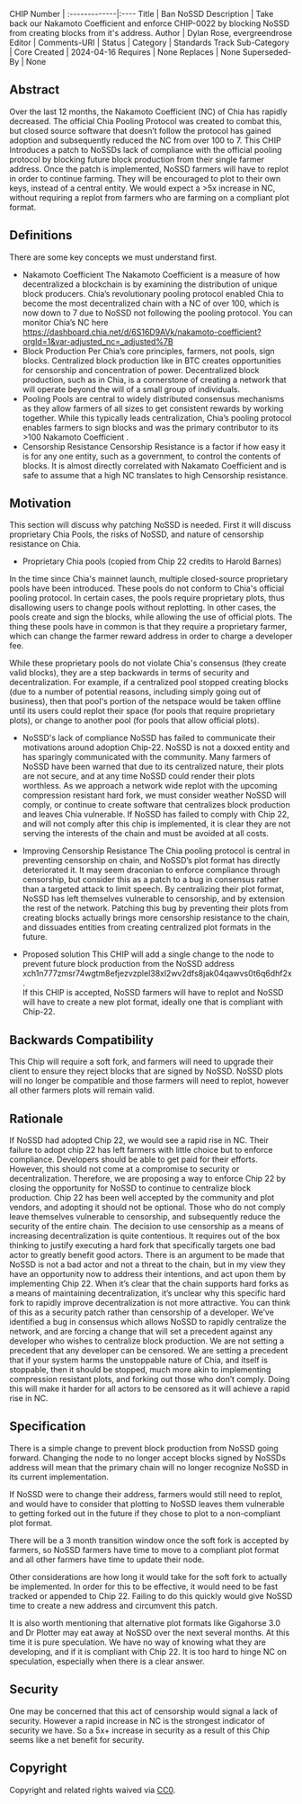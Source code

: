 CHIP Number   | 
:-------------|:----
Title         | Ban NoSSD
Description   | Take back our Nakamoto Coefficient and enforce CHIP-0022 by blocking NoSSD from creating blocks from it's address.
Author        | Dylan Rose, evergreendrose
Editor        | 
Comments-URI  |
Status        | 
Category      | Standards Track 
Sub-Category  | Core
Created       | 2024-04-16
Requires      | None
Replaces      | None
Superseded-By | None


## Abstract
Over the last 12 months, the Nakamoto Coefficient (NC) of Chia has rapidly decreased. The official Chia Pooling Protocol was created to combat this, but closed source software that doesn’t follow the protocol has gained adoption and subsequently reduced the NC from over 100 to 7. This CHIP Introduces a patch to NoSSDs lack of compliance with the official pooling protocol by blocking future block production from their single farmer address. Once the patch is implemented, NoSSD farmers will have to replot in order to continue farming. They will be encouraged to plot to their own keys, instead of a central entity. We would expect a >5x increase in NC, without requiring a replot from farmers who are farming on a compliant plot format.

## Definitions
There are some key concepts we must understand first.
* Nakamoto Coefficient
The Nakamoto Coefficient is a measure of how decentralized a blockchain is by examining the distribution of unique block producers. Chia’s revolutionary pooling protocol enabled Chia to become the most decentralized chain with a NC of over 100, which is now down to 7 due to NoSSD not following the pooling protocol. 
You can monitor Chia’s NC here https://dashboard.chia.net/d/6S16D9AVk/nakamoto-coefficient?orgId=1&var-adjusted_nc=_adjusted%7B
* Block Production
Per Chia’s core principles, farmers, not pools, sign blocks. Centralized block production like in BTC creates opportunities for censorship and concentration of power. Decentralized block production, such as in Chia, is a cornerstone of creating a network that will operate beyond the will of a small group of individuals.
* Pooling
Pools are central to widely distributed consensus mechanisms as they allow farmers of all sizes to get consistent rewards by working together. While this typically leads centralization, Chia’s pooling protocol enables farmers to sign blocks and was the primary contributor to its >100 Nakamoto Coefficient .
* Censorship Resistance
Censorship Resistance is a factor if how easy it is for any one entity, such as a government, to control the contents of blocks. It is almost directly correlated with Nakamato Coefficient and is safe to assume that a high NC translates to high Censorship resistance.
  
## Motivation
This section will discuss why patching NoSSD is needed. First it will discuss proprietary Chia Pools, the risks of NoSSD, and nature of censorship resistance on Chia.

* Proprietary Chia pools (copied from Chip 22 credits to Harold Barnes)

In the time since Chia's mainnet launch, multiple closed-source proprietary pools have been introduced. These pools do not conform to Chia's official pooling protocol. In certain cases, the pools require proprietary plots, thus disallowing users to change pools without replotting. In other cases, the pools create and sign the blocks, while allowing the use of official plots. The thing these pools have in common is that they require a proprietary farmer, which can change the farmer reward address in order to charge a developer fee.

While these proprietary pools do not violate Chia's consensus (they create valid blocks), they are a step backwards in terms of security and decentralization. For example, if a centralized pool stopped creating blocks (due to a number of potential reasons, including simply going out of business), then that pool's portion of the netspace would be taken offline until its users could replot their space (for pools that require proprietary plots), or change to another pool (for pools that allow official plots).

* NoSSD's lack of compliance
NoSSD has failed to communicate their motivations around adoption Chip-22. NoSSD is not a doxxed entity and has sparingly communicated with the community. Many farmers of NoSSD have been warned that due to its centralized nature, their plots are not secure, and at any time NoSSD could render their plots worthless. As we approach a network wide replot with the upcoming compression resistant hard fork, we must consider weather NoSSD will comply, or continue to create software that centralizes block production and leaves Chia vulnerable. If NoSSD has failed to comply with Chip 22, and will not comply after this chip is implemented, it is clear they are not serving the interests of the chain and must be avoided at all costs.

* Improving Censorship Resistance
The Chia pooling protocol is central in preventing censorship on chain, and NoSSD’s plot format has directly deteriorated it. It may seem draconian to enforce compliance through censorship, but consider this as a patch to a bug in consensus rather than a targeted attack to limit speech. By centralizing their plot format, NoSSD has left themselves vulnerable to censorship, and by extension the rest of the network. Patching this bug by preventing their plots from creating blocks actually brings more censorship resistance to the chain, and dissuades entities from creating centralized plot formats in the future.

* Proposed solution
This CHIP will add a single change to the node to prevent future block production from the NoSSD address xch1n777zmsr74wgtm8efjezvzplel38xl2wv2dfs8jak04qawvs0t6q6dhf2x.  
If this CHIP is accepted, NoSSD farmers will have to replot and NoSSD will have to create a new plot format, ideally one that is compliant with Chip-22.

## Backwards Compatibility
This Chip will require a soft fork, and farmers will need to upgrade their client to ensure they reject blocks that are signed by NoSSD. NoSSD plots will no longer be compatible and those farmers will need to replot, however all other farmers plots will remain valid.

## Rationale
If NoSSD had adopted Chip 22, we would see a rapid rise in NC. Their failure to adopt chip 22 has left farmers with little choice but to enforce compliance. 
Developers should be able to get paid for their efforts. However, this should not come at a compromise to security or decentralization. Therefore, we are proposing a way to enforce Chip 22 by closing the opportunity for NoSSD to continue to centralize block production.
Chip 22 has been well accepted by the community and plot vendors, and adopting it should not be optional. Those who do not comply leave themselves vulnerable to censorship, and subsequently reduce the security of the entire chain.
The decision to use censorship as a means of increasing decentralization is quite contentious. It requires out of the box thinking to justify executing a hard fork that specifically targets one bad actor to greatly benefit good actors.
There is an argument to be made that NoSSD is not a bad actor and not a threat to the chain, but in my view they have an opportunity now to address their intentions, and act upon them by implementing Chip 22. When it’s clear that the chain supports hard forks as a means of maintaining decentralization, it’s unclear why this specific hard fork to rapidly improve decentralization is not more attractive. 
You can think of this as a security patch rather than censorship of a developer. We’ve identified a bug in consensus which allows NoSSD to rapidly centralize the network, and are forcing a change that will set a precedent against any developer who wishes to centralize block production.
We are not setting a precedent that any developer can be censored. We are setting a precedent that if your system harms the unstoppable nature of Chia, and itself is stoppable, then it should be stopped, much more akin to implementing compression resistant plots, and forking out those who don’t comply. Doing this will make it harder for all actors to be censored as it will achieve a rapid rise in NC.

## Specification
There is a simple change to prevent block production from NoSSD going forward. Changing the node to no longer accept blocks signed by NoSSDs address will mean that the primary chain will no longer recognize NoSSD in its current implementation.

If NoSSD were to change their address, farmers would still need to replot, and would have to consider that plotting to NoSSD leaves them vulnerable to getting forked out in the future if they chose to plot to a non-compliant plot format.

There will be a 3 month transition window once the soft fork is accepted by farmers, so NoSSD farmers have time to move to a compliant plot format and all other farmers have time to update their node. 

Other considerations are how long it would take for the soft fork to actually be implemented. In order for this to be effective, it would need to be fast tracked or appended to Chip 22. Failing to do this quickly would give NoSSD time to create a new address and circumvent this patch. 

It is also worth mentioning that alternative plot formats like Gigahorse 3.0 and Dr Plotter may eat away at NoSSD over the next several months. At this time it is pure speculation. We have no way of knowing what they are developing, and if it is compliant with Chip 22. It is too hard to hinge NC on speculation, especially when there is a clear answer. 

## Security
One may be concerned that this act of censorship would signal a lack of security.  However a rapid increase in NC is the strongest indicator of security we have. So a 5x+ increase in security as a result of this Chip seems like a net benefit for security.

## Copyright
Copyright and related rights waived via [CC0](https://creativecommons.org/publicdomain/zero/1.0/).



